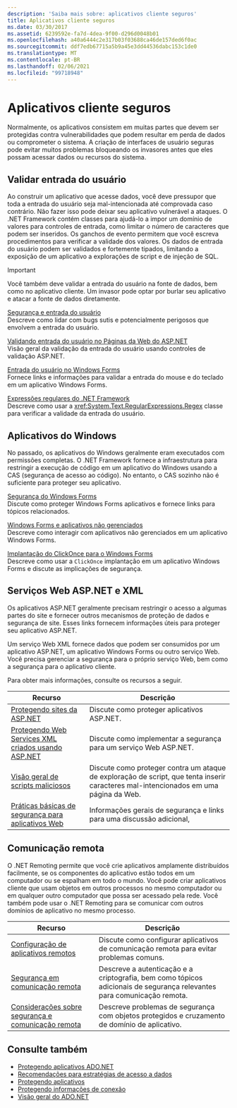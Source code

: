```yaml
---
description: 'Saiba mais sobre: aplicativos cliente seguros'
title: Aplicativos cliente seguros
ms.date: 03/30/2017
ms.assetid: 6239592e-fa7d-4dea-9f00-d296d0048b01
ms.openlocfilehash: a40a6444c2e317b03f03688ca46de157ded6f0ac
ms.sourcegitcommit: ddf7edb67715a5b9a45e3dd44536dabc153c1de0
ms.translationtype: MT
ms.contentlocale: pt-BR
ms.lasthandoff: 02/06/2021
ms.locfileid: "99718948"
---
```

# <a name="secure-client-applications"></a>Aplicativos cliente seguros

Normalmente, os aplicativos consistem em muitas partes que devem ser protegidas contra vulnerabilidades que podem resultar em perda de dados ou comprometer o sistema. A criação de interfaces de usuário seguras pode evitar muitos problemas bloqueando os invasores antes que eles possam acessar dados ou recursos do sistema.  
  
## <a name="validate-user-input"></a>Validar entrada do usuário  

 Ao construir um aplicativo que acesse dados, você deve pressupor que toda a entrada do usuário seja mal-intencionada até comprovada caso contrário. Não fazer isso pode deixar seu aplicativo vulnerável a ataques. O .NET Framework contém classes para ajudá-lo a impor um domínio de valores para controles de entrada, como limitar o número de caracteres que podem ser inseridos. Os ganchos de evento permitem que você escreva procedimentos para verificar a validade dos valores. Os dados de entrada do usuário podem ser validados e fortemente tipados, limitando a exposição de um aplicativo a explorações de script e de injeção de SQL.  
  
> [!IMPORTANT]
> Você também deve validar a entrada do usuário na fonte de dados, bem como no aplicativo cliente. Um invasor pode optar por burlar seu aplicativo e atacar a fonte de dados diretamente.  
  
 [Segurança e entrada do usuário](../../../standard/security/security-and-user-input.md)  
 Descreve como lidar com bugs sutis e potencialmente perigosos que envolvem a entrada do usuário.  
  
 [Validando entrada do usuário no Páginas da Web do ASP.NET](/previous-versions/aspnet/7kh55542(v=vs.100))  
 Visão geral da validação da entrada do usuário usando controles de validação ASP.NET.  
  
 [Entrada do usuário no Windows Forms](/dotnet/desktop/winforms/user-input-in-windows-forms)  
 Fornece links e informações para validar a entrada do mouse e do teclado em um aplicativo Windows Forms.  
  
 [Expressões regulares do .NET Framework](../../../standard/base-types/regular-expressions.md)  
 Descreve como usar a <xref:System.Text.RegularExpressions.Regex> classe para verificar a validade da entrada do usuário.  
  
## <a name="windows-applications"></a>Aplicativos do Windows  

 No passado, os aplicativos do Windows geralmente eram executados com permissões completas. O .NET Framework fornece a infraestrutura para restringir a execução de código em um aplicativo do Windows usando a CAS (segurança de acesso ao código). No entanto, o CAS sozinho não é suficiente para proteger seu aplicativo.  
  
 [Segurança do Windows Forms](/dotnet/desktop/winforms/windows-forms-security)  
 Discute como proteger Windows Forms aplicativos e fornece links para tópicos relacionados.  
  
 [Windows Forms e aplicativos não gerenciados](/dotnet/desktop/winforms/advanced/windows-forms-and-unmanaged-applications)  
 Descreve como interagir com aplicativos não gerenciados em um aplicativo Windows Forms.  
  
 [Implantação do ClickOnce para o Windows Forms](/dotnet/desktop/winforms/clickonce-deployment-for-windows-forms)  
 Descreve como usar a `ClickOnce` implantação em um aplicativo Windows Forms e discute as implicações de segurança.  
  
## <a name="aspnet-and-xml-web-services"></a>Serviços Web ASP.NET e XML  

 Os aplicativos ASP.NET geralmente precisam restringir o acesso a algumas partes do site e fornecer outros mecanismos de proteção de dados e segurança de site. Esses links fornecem informações úteis para proteger seu aplicativo ASP.NET.  
  
 Um serviço Web XML fornece dados que podem ser consumidos por um aplicativo ASP.NET, um aplicativo Windows Forms ou outro serviço Web. Você precisa gerenciar a segurança para o próprio serviço Web, bem como a segurança para o aplicativo cliente.  
  
 Para obter mais informações, consulte os recursos a seguir.  
  
|Recurso|Descrição|  
|--------------|-----------------|  
|[Protegendo sites da ASP.NET](/previous-versions/aspnet/91f66yxt(v=vs.100))|Discute como proteger aplicativos ASP.NET.|  
|[Protegendo Web Services XML criados usando ASP.NET](/previous-versions/dotnet/netframework-4.0/w67h0dw7(v=vs.100))|Discute como implementar a segurança para um serviço Web ASP.NET.|  
|[Visão geral de scripts maliciosos](/previous-versions/aspnet/w1sw53ds(v=vs.100))|Discute como proteger contra um ataque de exploração de script, que tenta inserir caracteres mal-intencionados em uma página da Web.|  
|[Práticas básicas de segurança para aplicativos Web](/previous-versions/aspnet/zdh19h94(v=vs.100))|Informações gerais de segurança e links para uma discussão adicional,|  
  
## <a name="remoting"></a>Comunicação remota  

 O .NET Remoting permite que você crie aplicativos amplamente distribuídos facilmente, se os componentes do aplicativo estão todos em um computador ou se espalham em todo o mundo. Você pode criar aplicativos cliente que usam objetos em outros processos no mesmo computador ou em qualquer outro computador que possa ser acessado pela rede. Você também pode usar o .NET Remoting para se comunicar com outros domínios de aplicativo no mesmo processo.  
  
|Recurso|Descrição|  
|--------------|-----------------|  
|[Configuração de aplicativos remotos](/previous-versions/dotnet/netframework-4.0/b8tysty8(v=vs.100))|Discute como configurar aplicativos de comunicação remota para evitar problemas comuns.|  
|[Segurança em comunicação remota](/previous-versions/dotnet/netframework-4.0/9hwst9th(v=vs.100))|Descreve a autenticação e a criptografia, bem como tópicos adicionais de segurança relevantes para comunicação remota.|  
|[Considerações sobre segurança e comunicação remota](../../misc/security-and-remoting-considerations.md)|Descreve problemas de segurança com objetos protegidos e cruzamento de domínio de aplicativo.|  
  
## <a name="see-also"></a>Consulte também

- [Protegendo aplicativos ADO.NET](securing-ado-net-applications.md)
- [Recomendações para estratégias de acesso a dados](/previous-versions/visualstudio/visual-studio-2008/8fxztkff(v=vs.90))
- [Protegendo aplicativos](/visualstudio/ide/securing-applications)
- [Protegendo informações de conexão](protecting-connection-information.md)
- [Visão geral do ADO.NET](ado-net-overview.md)
